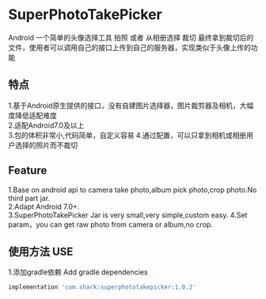 # SuperPhotoTakePicker
Android 一个简单的头像选择工具 拍照 或者 从相册选择 裁切 最终拿到裁切后的文件，使用者可以调用自己的接口上传到自己的服务器，实现类似于头像上传的功能

## 特点
1.基于Android原生提供的接口，没有自建图片选择器，图片裁剪器及相机，大幅度降低适配难度  
2.适配Android7.0及以上  
3.包的体积非常小,代码简单，自定义容易
4.通过配置，可以只拿到相机或相册用户选择的照片而不裁切

## Feature
1.Base on android api to camera take photo,album pick photo,crop photo.No third part jar.  
2.Adapt Android 7.0+.  
3.SuperPhotoTakePicker Jar is very small,very simple,custom easy.
4.Set param，you can get raw photo from camera or album,no crop.

## 使用方法 USE
1.添加gradle依赖 Add gradle dependencies
```gradle
implementation 'com.shark:superphototakepicker:1.0.2'
```
